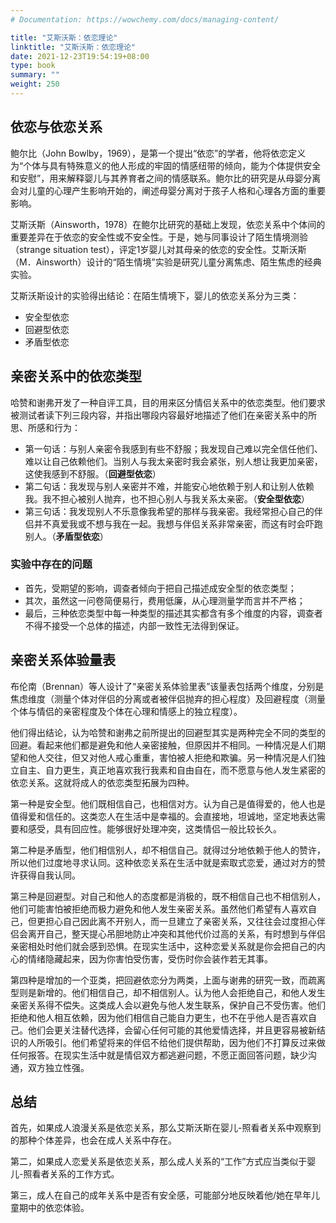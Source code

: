 ```yaml
---
# Documentation: https://wowchemy.com/docs/managing-content/

title: "艾斯沃斯：依恋理论"
linktitle: "艾斯沃斯：依恋理论"
date: 2021-12-23T19:54:19+08:00
type: book
summary: ""
weight: 250
---
```


<!--more-->

## 依恋与依恋关系

鲍尔比（John Bowlby，1969），是第一个提出“依恋”的学者，他将依恋定义为“个体与具有特殊意义的他人形成的牢固的情感纽带的倾向，能为个体提供安全和安慰”，用来解释婴儿与其养育者之间的情感联系。鲍尔比的研究是从母婴分离会对儿童的心理产生影响开始的，阐述母婴分离对于孩子人格和心理各方面的重要影响。

艾斯沃斯（Ainsworth，1978）在鲍尔比研究的基础上发现，依恋关系中个体间的重要差异在于依恋的安全性或不安全性。于是，她与同事设计了陌生情境测验（strange situation test），评定1岁婴儿对其母亲的依恋的安全性。艾斯沃斯（M．Ainsworth）设计的“陌生情境”实验是研究儿童分离焦虑、陌生焦虑的经典实验。

艾斯沃斯设计的实验得出结论：在陌生情境下，婴儿的依恋关系分为三类：

- 安全型依恋
- 回避型依恋
- 矛盾型依恋

## 亲密关系中的依恋类型

哈赞和谢弗开发了一种自评工具，目的用来区分情侣关系中的依恋类型。他们要求被测试者读下列三段内容，并指出哪段内容最好地描述了他们在亲密关系中的所思、所感和行为：

- 第一句话：与别人亲密令我感到有些不舒服；我发现自己难以完全信任他们、难以让自己依赖他们。当别人与我太亲密时我会紧张，别人想让我更加亲密，这使我感到不舒服。（**回避型依恋**）
- 第二句话：我发现与别人亲密并不难，并能安心地依赖于别人和让别人依赖我。我不担心被别人抛弃，也不担心别人与我关系太亲密。（**安全型依恋**）
- 第三句话：我发现别人不乐意像我希望的那样与我亲密。我经常担心自己的伴侣并不真爱我或不想与我在一起。我想与伴侣关系非常亲密，而这有时会吓跑别人。（**矛盾型依恋**）

### 实验中存在的问题

- 首先，受期望的影响，调查者倾向于把自己描述成安全型的依恋类型；
- 其次，虽然这一问卷简便易行，费用低廉，从心理测量学而言并不严格；
- 最后，三种依恋类型中每一种类型的描述其实都含有多个维度的内容，调查者不得不接受一个总体的描述，内部一致性无法得到保证。

## 亲密关系体验量表

布伦南（Brennan）等人设计了“亲密关系体验里表”该量表包括两个维度，分别是焦虑维度（测量个体对伴侣的分离或者被伴侣抛弃的担心程度）及回避程度（测量个体与情侣的亲密程度及个体在心理和情感上的独立程度）。

他们得出结论，认为哈赞和谢弗之前所提出的回避型其实是两种完全不同的类型的回避。看起来他们都是避免和他人亲密接触，但原因并不相同。一种情况是人们期望和他人交往，但又对他人戒心重重，害怕被人拒绝和欺骗。另一种情况是人们独立自主、自力更生，真正地喜欢我行我素和自由自在，而不愿意与他人发生紧密的依恋关系。这就将成人的依恋类型拓展为四种。

第一种是安全型。他们既相信自己，也相信对方。认为自己是值得爱的，他人也是值得爱和信任的。这类恋人在生活中是幸福的。会直接地，坦诚地，坚定地表达需要和感受，具有回应性。能够很好处理冲突，这类情侣一般比较长久。

第二种是矛盾型，他们相信别人，却不相信自己。就得过分地依赖于他人的赞许，所以他们过度地寻求认同。这种依恋关系在生活中就是索取式恋爱，通过对方的赞许获得自我认同。

第三种是回避型。对自己和他人的态度都是消极的，既不相信自己也不相信别人，他们可能害怕被拒绝而极力避免和他人发生亲密关系。虽然他们希望有人喜欢自己，但更担心自己因此离不开别人，而一旦建立了亲密关系，又往往会过度担心伴侣会离开自己，整天提心吊胆地防止冲突和其他代价过高的关系，有时想到与伴侣亲密相处时他们就会感到恐惧。在现实生活中，这种恋爱关系就是你会把自己的内心的情绪隐藏起来，因为你害怕受伤害，受伤时你会装作若无其事。

第四种是增加的一个亚类，把回避依恋分为两类，上面与谢弗的研究一致，而疏离型则是新增的。他们相信自己，却不相信别人。认为他人会拒绝自己，和他人发生亲密关系得不偿失。这类成人会以避免与他人发生联系，保护自己不受伤害。他们拒绝和他人相互依赖，因为他们相信自己能自力更生，也不在乎他人是否喜欢自己。他们会更关注替代选择，会留心任何可能的其他爱情选择，并且更容易被新结识的人所吸引。他们希望将来的伴侣不给他们提供帮助，因为他们不打算反过来做任何报答。在现实生活中就是情侣双方都逃避问题，不愿正面回答问题，缺少沟通，双方独立性强。

## 总结

首先，如果成人浪漫关系是依恋关系，那么艾斯沃斯在婴儿-照看者关系中观察到的那种个体差异，也会在成人关系中存在。

第二，如果成人恋爱关系是依恋关系，那么成人关系的“工作”方式应当类似于婴儿-照看者关系的工作方式。

第三，成人在自己的成年关系中是否有安全感，可能部分地反映着他/她在早年儿童期中的依恋体验。